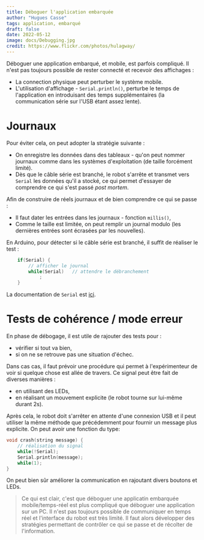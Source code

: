 ```yaml
---
title: Déboguer l'application embarquée
author: "Hugues Casse"
tags: application, embarqué
draft: false
date: 2022-05-12
image: docs/Debugging.jpg
credit: https://www.flickr.com/photos/hulagway/
---
```


Déboguer une application embarqué, et mobile, est parfois compliqué.
Il n'est pas toujours possible de rester connecté et recevoir des affichages :
* La connection physique peut perturber le système mobile.
* L'utilisation d'affichage - `Serial.println()`, perturbe le temps de l'application en introduisant des temps supplémentaires (la communication série sur l'USB étant assez lente).

# Journaux

Pour éviter cela, on peut adopter la stratégie suivante :
* On enregistre les données dans des tableaux - qu'on peut nommer journaux comme dans les systèmes d'exploitation (de taille forcément limité).
* Dès que le câble série est branché, le robot s'arrête et transmet vers `Serial` les données qu'il a stocké, ce qui permet d'essayer de comprendre ce qui s'est passé _post mortem_.

Afin de construire de réels journaux et de bien comprendre ce qui se passe :
* Il faut dater les entrées dans les journaux - fonction `millis()`,
* Comme le taille est limitée, on peut remplir un journal modulo (les dernières entrées sont écrasées par les nouvelles).

En Arduino, pour détecter si le câble série est branché, il suffit de réaliser le test :
```C++
	if(Serial) {
		// afficher le journal
		while(Serial)	// attendre le débranchement
			;
	}
```

La documentation de `Serial` est [ici](https://www.arduino.cc/reference/en/language/functions/communication/serial/).


# Tests de cohérence / mode erreur

En phase de débogage, il est utile de rajouter des tests pour :
* vérifier si tout va bien,
* si on ne se retrouve pas une situation d'échec.

Dans cas cas, il faut prévoir une procédure qui permet à l'expérimenteur de voir si quelque chose est allée de travers. Ce signal peut être fait de diverses manières :
* en utilisant des LEDs,
* en réalisant un mouvement explicite (le robot tourne sur lui-même durant 2s).

Après cela, le robot doit s'arrêter en attente d'une connexion USB et il peut utiliser la même méthode que précédemment pour fournir un message plus explicite. On peut avoir une fonction du type:
```C++
void crash(string message) {
	// réalisation du signal
	while(!Serial);
	Serial.println(message);
	while(1);
}
```

On peut bien sûr améliorer la communication en rajoutant divers boutons et LEDs.


> Ce qui est clair, c'est que déboguer une applicatin embarquée mobile/temps-réel est plus compliqué que déboguer une application sur un PC. Il n'est pas toujours possible de communiquer en temps réel et l'interface du robot est très limité. Il faut alors développer des stratégies permettant de contrôler ce qui se passe et de récolter de l'information.


